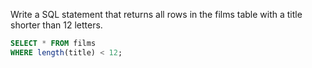 Write a SQL statement that returns all rows in the films table with a title
shorter than 12 letters.

```sql
SELECT * FROM films
WHERE length(title) < 12;
```
